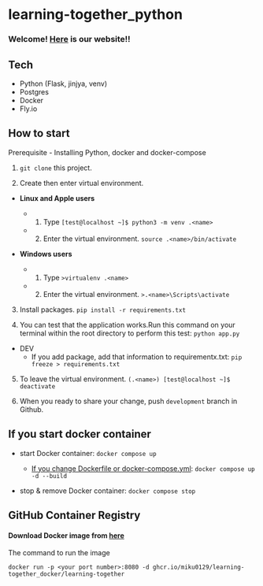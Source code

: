 # learning-together_python

### Welcome! [Here](https://learning-together.fly.dev/) is our website!!  

## Tech 

- Python (Flask, jinjya, venv)
- Postgres
- Docker 
- Fly.io

## How to start 

Prerequisite - Installing Python, docker and docker-compose

1. `git clone` this project. 

2. Create then enter virtual environment. <br>

  * __Linux and Apple users__
    * 1. Type `[test@localhost ~]$ python3 -m venv .<name>` 
    * 2. Enter the virtual environment. `source .<name>/bin/activate`
  
  * __Windows users__
    * 1. Type `>virtualenv .<name>` 
    * 2. Enter the virtual environment. `>.<name>\Scripts\activate`
  
3. Install packages. `pip install -r requirements.txt`

4. You can test that the application works.Run this command on your terminal within the root directory to perform this test: `python app.py`
  - DEV
    - If you add package, add that information to requirementx.txt: `pip freeze > requirements.txt`

5. To leave the virtual environment. `(.<name>) [test@localhost ~]$ deactivate`

6. When you ready to share your change, push `development` branch in Github. 

## If you start docker container

- start Docker container: `docker compose up` 
  - [If you change Dockerfile or docker-compose.yml](https://qiita.com/nasuB7373/items/523f1392d87dffb5521d): `docker compose up -d --build`
  
- stop & remove Docker container: `docker compose stop`


## GitHub Container Registry 

#### Download Docker image from [here](https://github.com/users/miku0129/packages/container/package/learning-together_docker%2Flearning-together)

The command to run the image 
```
docker run -p <your port number>:8080 -d ghcr.io/miku0129/learning-together_docker/learning-together
```

